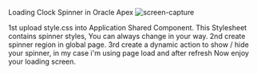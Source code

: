 Loading Clock Spinner in Oracle Apex
![screen-capture](https://github.com/Sarafuddin000/Apex_spinner/assets/39001823/ca749650-91e9-4e88-8dae-c3793d8280b1)


1st upload style.css into Application Shared Component. This Stylesheet contains spinner styles, You can always change in your way.
2nd create spinner region in global page.
3rd create a dynamic action to show / hide your spinner, in my case i'm using page load and after refresh
Now enjoy your loading screen.
